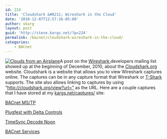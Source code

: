 ```yaml
---
id: 224
title: 'Cloudshark &#8211; Wireshark in the Cloud'
date: '2010-12-07T12:57:26-05:00'
author: skarg
layout: post
guid: 'http://steve.kargs.net/?p=224'
permalink: /bacnet/cloudshark-wireshark-in-the-cloud/
categories:
    - BACnet
---
```


[![Clouds from an Airplane](http://steve.kargs.net/wp-content/uploads/2010/12/IMG_9824-150x150.jpg "Clouds from an Airplane")](http://steve.kargs.net/wp-content/uploads/2010/12/IMG_9824.jpg)A post on the [Wireshark ](http://wireshark.org/)developers mailing list showed up at the beginning of December, 2010, about the [Cloudshark.org](http://cloudshark.org/) website. Cloudshark is a website that allows you to view Wireshark captures online. The captures can be in any capture format that Wireshark or [T-Shark](http://www.wireshark.org/docs/man-pages/tshark.html) supports. The site also allows linking to captures by using “http://cloudshark.org/view?url=” as the URL. Here are a couple captures that I have stored at my [kargs.net/captures/](http://kargs.net/captures/) site:

[BACnet MS/TP](< http://cloudshark.org/view?url=http://kargs.net/captures/mstp_20091014112427.cap>)

[Plugfest with Delta Controls](http://cloudshark.org/view?url=http://kargs.net/captures/plugfest-delta-2b.cap)

[TimeSync Decode Noon](http://cloudshark.org/view?url=http://kargs.net/captures/TimeSync_Decode_Noon.pcap)

[BACnet Services](http://cloudshark.org/view?url=http://kargs.net/captures/bacnet-services.cap)
